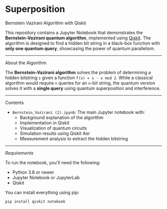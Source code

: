 # Superposition
Bernstein Vazirani Algorithm with Qiskit

This repository contains a Jupyter Notebook that demonstrates the **Bernstein-Vazirani quantum algorithm**, implemented using [Qiskit](https://qiskit.org/). The algorithm is designed to find a hidden bit string in a black-box function with **only one quantum query**, showcasing the power of quantum parallelism.

---

About the Algorithm

The **Bernstein–Vazirani algorithm** solves the problem of determining a hidden bitstring `s` given a function `f(x) = s · x mod 2`. While a classical algorithm would require `n` queries for an `n`-bit string, the quantum version solves it with a **single query** using quantum superposition and interference.

---

Contents

- `Bernstein_Vazirani (2).ipynb`: The main Jupyter notebook with:
  - Background explanation of the algorithm
  - Implementation in Qiskit
  - Visualization of quantum circuits
  - Simulation results using Qiskit Aer
  - Measurement analysis to extract the hidden bitstring

---

_Requirements_

To run the notebook, you'll need the following:

- Python 3.8 or newer
- Jupyter Notebook or JupyterLab
- Qiskit

You can install everything using pip:

```bash
pip install qiskit notebook
